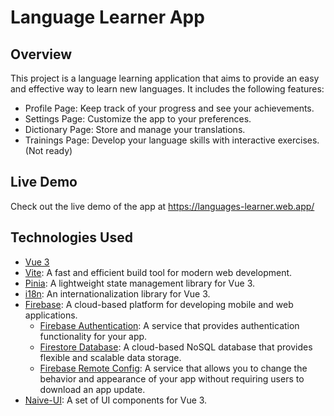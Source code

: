 # Language Learner App

## Overview

This project is a language learning application that aims to provide an easy and effective way to learn new languages. It includes the following features:

- Profile Page: Keep track of your progress and see your achievements.
- Settings Page: Customize the app to your preferences.
- Dictionary Page: Store and manage your translations.
- Trainings Page: Develop your language skills with interactive exercises. (Not ready)

## Live Demo

Check out the live demo of the app at https://languages-learner.web.app/

## Technologies Used

- [Vue 3](https://vuejs.org/)
- [Vite](https://vitejs.dev/): A fast and efficient build tool for modern web development.
- [Pinia](https://pinia.vuejs.org/): A lightweight state management library for Vue 3.
- [i18n](https://vue-i18n.intlify.dev/): An internationalization library for Vue 3.
- [Firebase](https://firebase.google.com/): A cloud-based platform for developing mobile and web applications.
  - [Firebase Authentication](https://firebase.google.com/docs/auth): A service that provides authentication functionality for your app.
  - [Firestore Database](https://firebase.google.com/docs/firestore): A cloud-based NoSQL database that provides flexible and scalable data storage.
  - [Firebase Remote Config](https://firebase.google.com/docs/remote-config): A service that allows you to change the behavior and appearance of your app without requiring users to download an app update.
- [Naive-UI](https://www.naiveui.com/en-US/os-theme): A set of UI components for Vue 3.
